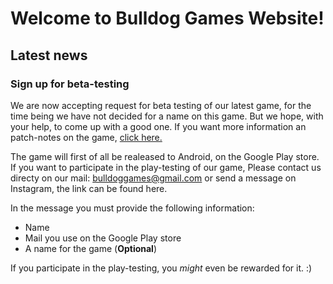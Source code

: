 # Welcome to Bulldog Games Website!

## Latest news

### Sign up for beta-testing

We are now accepting request for beta testing of our latest game, for the time being we have not decided for a name on this game. But we hope, with your help, to come up with a good one. If you want more information an patch-notes on the game, [click here.](spaceshooters.md)

The game will first of all be realeased to Android, on the Google Play store. If you want to participate in the play-testing of our game, Please contact us directy on our mail: bulldoggames@gmail.com or send a message on Instagram, the link can be found here. 

In the message you must provide the following information:

- Name
- Mail you use on the Google Play store
- A name for the game (**Optional**)
  
If you participate in the play-testing, you *might* even be rewarded for it. :)


